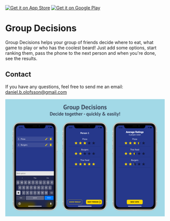 <a href='https://apps.apple.com/us/app/group-decisions/id1505601233'><img alt='Get it on App Store' src='https://devimages-cdn.apple.com/app-store/marketing/guidelines/images/badge-download-on-the-app-store.svg' width="140"/></a> <a href='https://play.google.com/store/apps/details?id=se.duvana.group_ranking'><img alt='Get it on Google Play' src='https://play.google.com/intl/en_us/badges/static/images/badges/en_badge_web_generic.png' width="160"/></a>


# Group Decisions

Group Decisions helps your group of friends decide where to eat, what game to play or who has the coolest beard! Just add some options, start ranking them, pass the phone to the next person and when you're done, see the results.


## Contact

If you have any questions, feel free to send me an email: daniel.b.olofsson@gmail.com

![](demo.png)
